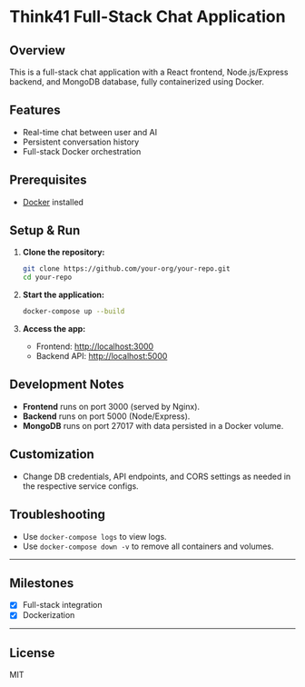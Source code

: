 # Think41 Full-Stack Chat Application

## Overview

This is a full-stack chat application with a React frontend, Node.js/Express backend, and MongoDB database, fully containerized using Docker.

## Features

- Real-time chat between user and AI
- Persistent conversation history
- Full-stack Docker orchestration

## Prerequisites

- [Docker](https://www.docker.com/get-started) installed

## Setup & Run

1. **Clone the repository:**
    ```sh
    git clone https://github.com/your-org/your-repo.git
    cd your-repo
    ```

2. **Start the application:**
    ```sh
    docker-compose up --build
    ```

3. **Access the app:**
    - Frontend: [http://localhost:3000](http://localhost:3000)
    - Backend API: [http://localhost:5000](http://localhost:5000)

## Development Notes

- **Frontend** runs on port 3000 (served by Nginx).
- **Backend** runs on port 5000 (Node/Express).
- **MongoDB** runs on port 27017 with data persisted in a Docker volume.

## Customization

- Change DB credentials, API endpoints, and CORS settings as needed in the respective service configs.

## Troubleshooting

- Use `docker-compose logs` to view logs.
- Use `docker-compose down -v` to remove all containers and volumes.

---

## Milestones

- [x] Full-stack integration
- [x] Dockerization

---

## License

MIT